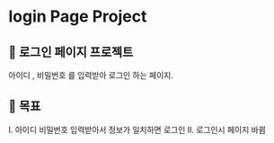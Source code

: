 # login Page Project

## 📁 로그인 페이지 프로젝트

아이디 , 비밀번호 를 입력받아 로그인 하는 페이지.

## 🚀 목표

I. 아이디 비밀번호 입력받아서 정보가 일치하면 로그인
II. 로그인시 페이지 바뀜